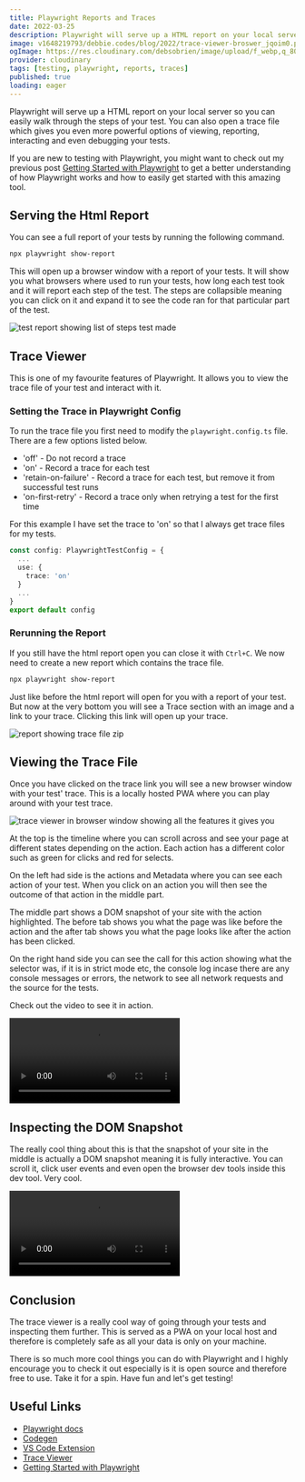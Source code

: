 ```yaml
---
title: Playwright Reports and Traces
date: 2022-03-25
description: Playwright will serve up a HTML report on your local server so you can easily walk through the steps of your test. You can also open a trace file which gives you even more powerful options of viewing, reporting, interacting and even debugging your tests.
image: v1648219793/debbie.codes/blog/2022/trace-viewer-broswer_jqoim0.png
ogImage: https://res.cloudinary.com/debsobrien/image/upload/f_webp,q_80,c_fit,w_480/v1648219793/debbie.codes/blog/2022/trace-viewer-broswer_jqoim0.png
provider: cloudinary
tags: [testing, playwright, reports, traces]
published: true
loading: eager
---
```


Playwright will serve up a HTML report on your local server so you can easily walk through the steps of your test. You can also open a trace file which gives you even more powerful options of viewing, reporting, interacting and even debugging your tests.

If you are new to testing with Playwright, you might want to check out my previous post [Getting Started with Playwright](https://debbie.codes/blog/getting-started-with-playwright-testing) to get a better understanding of how Playwright works and how to easily get started with this amazing tool.

## Serving the Html Report

You can see a full report of your tests by running the following command.

```bash
npx playwright show-report
```

This will open up a browser window with a report of your tests. It will show you what browsers where used to run your tests, how long each test took and it will report each step of the test. The steps are collapsible meaning you can click on it and expand it to see the code ran for that particular part of the test.

![test report showing list of steps test made](https://res.cloudinary.com/debsobrien/image/upload/f_auto,q_auto/v1648215659/debbie.codes/blog/2022/test-report_dio73s.png)

## Trace Viewer

This is one of my favourite features of Playwright. It allows you to view the trace file of your test and interact with it.

### Setting the Trace in Playwright Config

To run the trace file you first need to modify the `playwright.config.ts` file. There are a few options listed below.

- 'off' - Do not record a trace
- 'on' - Record a trace for each test
- 'retain-on-failure' - Record a trace for each test, but remove it from successful test runs
- 'on-first-retry' - Record a trace only when retrying a test for the first time

For this example I have set the trace to 'on' so that I always get trace files for my tests.

```ts
const config: PlaywrightTestConfig = {
  ...
  use: {
    trace: 'on'
  }
  ...
}
export default config
```

### Rerunning the Report

If you still have the html report open you can close it with `Ctrl+C`. We now need to create a new report which contains the trace file.

```bash
npx playwright show-report
```

Just like before the html report will open for you with a report of your test. But now at the very bottom you will see a Trace section with an image and a link to your trace. Clicking this link will open up your trace.

![report showing trace file zip](https://res.cloudinary.com/debsobrien/image/upload/f_auto,q_auto/v1648220070/debbie.codes/blog/2022/trace-viewer-zip_ebyd2q.png)

## Viewing the Trace File

Once you have clicked on the trace link you will see a new browser window with your test' trace. This is a locally hosted PWA where you can play around with your test trace.

![trace viewer in browser window showing all the features it gives you](https://res.cloudinary.com/debsobrien/image/upload/f_auto,q_auto/v1648219793/debbie.codes/blog/2022/trace-viewer-broswer_jqoim0.png)

At the top is the timeline where you can scroll across and see your page at different states depending on the action. Each action has a different color such as green for clicks and red for selects.

On the left had side is the actions and Metadata where you can see each action of your test. When you click on an action you will then see the outcome of that action in the middle part.

The middle part shows a DOM snapshot of your site with the action highlighted. The before tab shows you what the page was like before the action and the after tab shows you what the page looks like after the action has been clicked.

On the right hand side you can see the call for this action showing what the selector was, if it is in strict mode etc, the console log incase there are any console messages or errors, the network to see all network requests and the source for the tests.

Check out the video to see it in action.

<!-- <a href="https://res.cloudinary.com/debsobrien/video/upload/f_auto,q_auto/v1648220640/debbie.codes/blog/2022/playwright-trace-viewer_kx8uws.mp4" title="video showing trace viewer"><img src="https://res.cloudinary.com/debsobrien/image/upload/f_auto,q_auto/v1648220818/debbie.codes/blog/2022/trace-viewer-play_2x_xydmoo.png" alt="Video showing trace viewer /></a> -->

<video width="auto" height="auto" controls>
  <source src="https://res.cloudinary.com/debsobrien/video/upload/f_auto,q_auto/v1648220640/debbie.codes/blog/2022/playwright-trace-viewer_kx8uws.mp4" type="video/mp4">
  <source src="https://res.cloudinary.com/debsobrien/video/upload/f_auto,q_auto/v1648220640/debbie.codes/blog/2022/playwright-trace-viewer_kx8uws.ogg" type="video/ogg">
Your browser does not support the video tag.
</video>

## Inspecting the DOM Snapshot

The really cool thing about this is that the snapshot of your site in the middle is actually a DOM snapshot meaning it is fully interactive. You can scroll it, click user events and even open the browser dev tools inside this dev tool. Very cool.

<!-- <a href="https://res.cloudinary.com/debsobrien/video/upload/f_auto,q_auto/v1648220649/debbie.codes/blog/2022/playwright-trace-inspect_wvfjb9.mp4" title="video showing trace viewer inspecting dev tools"><img src="https://res.cloudinary.com/debsobrien/image/upload/f_auto,q_auto/v1648220924/debbie.codes/blog/2022/trace-viewer-inspect-play_2x_scmhm4.png" alt="Video showing trace viewer inspecting dev tools" /></a> -->

<video width="auto" height="auto" controls>
  <source src="https://res.cloudinary.com/debsobrien/video/upload/f_auto,q_auto/v1648220649/debbie.codes/blog/2022/playwright-trace-inspect_wvfjb9.mp4" type="video/mp4">
  <source src="https://res.cloudinary.com/debsobrien/video/upload/f_auto,q_auto/v1648220649/debbie.codes/blog/2022/playwright-trace-inspect_wvfjb9.ogg" type="video/ogg">
Your browser does not support the video tag.
</video>

## Conclusion

The trace viewer is a really cool way of going through your tests and inspecting them further. This is served as a PWA on your local host and therefore is completely safe as all your data is only on your machine.

There is so much more cool things you can do with Playwright and I highly encourage you to check it out especially is it is open source and therefore free to use. Take it for a spin. Have fun and let's get testing!

## Useful Links

- [Playwright docs](https://playwright.dev/)
- [Codegen](https://playwright.dev/docs/cli#generate-code)
- [VS Code Extension](https://marketplace.visualstudio.com/items?itemName=ms-playwright.playwright)
- [Trace Viewer](https://playwright.dev/docs/trace-viewer)
- [Getting Started with Playwright](https://debbie.codes/blog/getting-started-with-playwright-testing)
